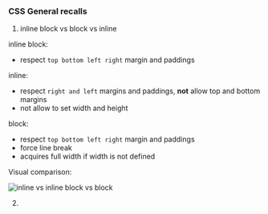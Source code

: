 ### CSS General recalls

1. inline block vs block vs inline

inline block:
  - respect `top bottom left right` margin and paddings

inline:
  - respect `right and left` margins and paddings, <b>not</b> allow top and bottom margins
  - not allow to set width and height

block:
  - respect `top bottom left right` margin and paddings
  - force line break
  - acquires full width if width is not defined

Visual comparison:

![inline vs inline block vs block](https://res.cloudinary.com/dameng/image/upload/v1612006266/tipify/block_inline-block_inline.png)

2. 